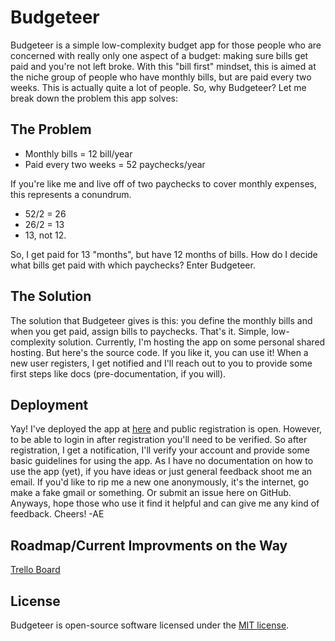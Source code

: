 # Budgeteer

Budgeteer is a simple low-complexity budget app for those people who are concerned with really only one aspect of a budget: making sure bills get paid and you're not left broke.
With this "bill first" mindset, this is aimed at the niche group of people who have monthly bills, but are paid every two weeks.
This is actually quite a lot of people. So, why Budgeteer? Let me break down the problem this app solves:

## The Problem

- Monthly bills = 12 bill/year
- Paid every two weeks = 52 paychecks/year

If you're like me and live off of two paychecks to cover monthly expenses, this represents a conundrum.
- 52/2 = 26
- 26/2 = 13
- 13, not 12.

So, I get paid for 13 "months", but have 12 months of bills. How do I decide what bills get paid with which paychecks? Enter Budgeteer.

## The Solution

The solution that Budgeteer gives is this: you define the monthly bills and when you get paid, assign bills to paychecks. That's it. Simple, low-complexity solution.
Currently, I'm hosting the app on some personal shared hosting. But here's the source code. If you like it, you can use it! When a new user registers, I get notified and I'll reach out to you to provide some first steps like docs (pre-documentation, if you will).

## Deployment

Yay! I've deployed the app at [here](https://www.budgeteer.ironmthome.com) and public registration is open. However, to be able to login in after registration you'll need to be verified. So after registration, I get a notification, I'll verify your account and provide some basic guidelines for using the app. As I have no documentation on how to use the app (yet), if you have ideas or just general feedback shoot me an email. If you'd like to rip me a new one anonymously, it's the internet, go make a fake gmail or something. Or submit an issue here on GitHub. Anyways, hope those who use it find it helpful and can give me any kind of feedback. Cheers!
-AE

## Roadmap/Current Improvments on the Way

[Trello Board](https://trello.com/b/5l3dBYi0/budgeteer)

## License

Budgeteer is open-source software licensed under the [MIT license](https://opensource.org/licenses/MIT).
